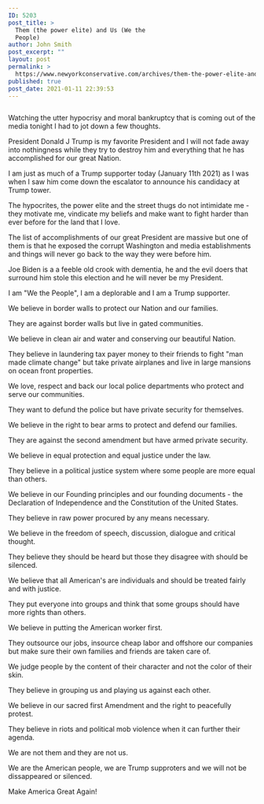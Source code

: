```yaml
---
ID: 5203
post_title: >
  Them (the power elite) and Us (We the
  People)
author: John Smith
post_excerpt: ""
layout: post
permalink: >
  https://www.newyorkconservative.com/archives/them-the-power-elite-and-us-we-the-people/
published: true
post_date: 2021-01-11 22:39:53
---
```

<!-- wp:image {"id":5204,"sizeSlug":"large","linkDestination":"media"} -->
<figure class="wp-block-image size-large"><a href="https://www.newyorkconservative.com/wp-content/uploads/2021/01/MAGA.png"><img src="https://www.newyorkconservative.com/wp-content/uploads/2021/01/MAGA-1024x562.png" alt="" class="wp-image-5204"/></a></figure>
<!-- /wp:image -->

<!-- wp:paragraph -->
<p>Watching the utter hypocrisy and moral bankruptcy that is coming out of the media tonight I had to jot down a few thoughts.</p>
<!-- /wp:paragraph -->

<!-- wp:paragraph -->
<p>President Donald J Trump is my favorite President and I will not fade away into nothingness while they try to destroy him and everything that he has accomplished for our great Nation.</p>
<!-- /wp:paragraph -->

<!-- wp:paragraph -->
<p>I am just as much of a Trump supporter today (January 11th 2021) as I was when I saw him come down the escalator to announce his candidacy at Trump tower.</p>
<!-- /wp:paragraph -->

<!-- wp:paragraph -->
<p>The hypocrites, the power elite and the street thugs do not intimidate me - they motivate me, vindicate my beliefs and make want to fight harder than ever before for the land that I love.</p>
<!-- /wp:paragraph -->

<!-- wp:paragraph -->
<p>The list of accomplishments of our great President are massive but one of them is that he exposed the corrupt Washington and media establishments and things will never go back to the way they were before him.</p>
<!-- /wp:paragraph -->

<!-- wp:paragraph -->
<p>Joe Biden is a a feeble old crook with dementia, he and the evil doers that surround him stole this election and he will never be my President.</p>
<!-- /wp:paragraph -->

<!-- wp:paragraph -->
<p>I am "We the People", I am a deplorable and I am a Trump supporter.</p>
<!-- /wp:paragraph -->

<!-- wp:paragraph -->
<p>We believe in border walls to protect our Nation and our families.</p>
<!-- /wp:paragraph -->

<!-- wp:paragraph -->
<p>They are against border walls but live in gated communities.</p>
<!-- /wp:paragraph -->

<!-- wp:paragraph -->
<p>We believe in clean air and water and conserving our beautiful Nation.</p>
<!-- /wp:paragraph -->

<!-- wp:paragraph -->
<p>They believe in laundering tax payer money to their friends to fight "man made climate change" but take private airplanes and live in large mansions on ocean front properties.</p>
<!-- /wp:paragraph -->

<!-- wp:paragraph -->
<p>We love, respect and back our local police departments who protect and serve our communities.</p>
<!-- /wp:paragraph -->

<!-- wp:paragraph -->
<p>They want to defund the police but have private security for themselves.</p>
<!-- /wp:paragraph -->

<!-- wp:paragraph -->
<p>We believe in the right to bear arms to protect and defend our families.</p>
<!-- /wp:paragraph -->

<!-- wp:paragraph -->
<p>They are against the second amendment but have armed private security.</p>
<!-- /wp:paragraph -->

<!-- wp:paragraph -->
<p>We believe in equal protection and equal justice under the law.</p>
<!-- /wp:paragraph -->

<!-- wp:paragraph -->
<p>They believe in a political justice system where some people are more equal than others.</p>
<!-- /wp:paragraph -->

<!-- wp:paragraph -->
<p>We believe in our Founding principles and our founding documents - the Declaration of Independence and the Constitution of the United States.</p>
<!-- /wp:paragraph -->

<!-- wp:paragraph -->
<p>They believe in raw power procured by any means necessary.</p>
<!-- /wp:paragraph -->

<!-- wp:paragraph -->
<p>We believe in the freedom of speech, discussion, dialogue and critical thought.</p>
<!-- /wp:paragraph -->

<!-- wp:paragraph -->
<p>They believe they should be heard but those they disagree with should be silenced.</p>
<!-- /wp:paragraph -->

<!-- wp:paragraph -->
<p>We believe that all American's are individuals and should be treated fairly and with justice.</p>
<!-- /wp:paragraph -->

<!-- wp:paragraph -->
<p>They put everyone into groups and think that some groups should have more rights than others.</p>
<!-- /wp:paragraph -->

<!-- wp:paragraph -->
<p>We believe in putting the American worker first.</p>
<!-- /wp:paragraph -->

<!-- wp:paragraph -->
<p>They outsource our jobs, insource cheap labor and offshore our companies but make sure their own families and friends are taken care of.</p>
<!-- /wp:paragraph -->

<!-- wp:paragraph -->
<p>We judge people by the content of their character and not the color of their skin.</p>
<!-- /wp:paragraph -->

<!-- wp:paragraph -->
<p>They believe in grouping us and playing us against each other.</p>
<!-- /wp:paragraph -->

<!-- wp:paragraph -->
<p>We believe in our sacred first Amendment and the right to peacefully protest.</p>
<!-- /wp:paragraph -->

<!-- wp:paragraph -->
<p>They believe in riots and political mob violence when it can further their agenda.</p>
<!-- /wp:paragraph -->

<!-- wp:paragraph -->
<p>We are not them and they are not us.</p>
<!-- /wp:paragraph -->

<!-- wp:paragraph -->
<p>We are the American people, we are Trump supproters and we will not be dissappeared or silenced.</p>
<!-- /wp:paragraph -->

<!-- wp:paragraph -->
<p>Make America Great Again!</p>
<!-- /wp:paragraph -->